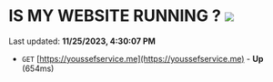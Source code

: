 # IS MY WEBSITE RUNNING ? [![](https://img.shields.io/static/v1?label=Sponsor&message=%E2%9D%A4&logo=GitHub&color=%23fe8e86)](https://github.com/sponsors/<username>)

Last updated: **11/25/2023, 4:30:07 PM**

- `GET` [https://youssefservice.me](https://youssefservice.me) - **Up** (654ms)
